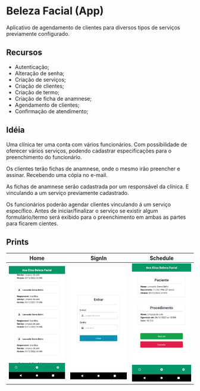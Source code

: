 # Beleza Facial (App)

Aplicativo de agendamento de clientes para diversos tipos de serviços previamente configurado.

## Recursos

- Autenticação;
- Alteração de senha;
- Criação de serviços;
- Criação de clientes;
- Criação de termo;
- Criação de ficha de anamnese;
- Agendamento de clientes;
- Confirmação de atendimento;

## Idéia

Uma clínica ter uma conta com vários funcionários. Com possibilidade de oferecer vários serviços, podendo cadastrar especificações para o preenchimento do funcionário.

Os clientes terão fichas de anamnese, onde o mesmo irão preencher e assinar. Recebendo uma cópia no e-mail.

As fichas de anamnese serão cadastrada por um responsável da clínica. E vinculando a um serviço previamente cadastrado.

Os funcionários poderão agendar clientes vinculando á um serviço específico. Antes de iniciar/finalizar o serviço se existir algum formulário/termo será exibido para o preenchimento em ambas as partes para ficarem cientes.

## Prints

|                                                                        Home                                                                         |                                                                        SignIn                                                                         |                                                                        Schedule                                                                         |
| :-------------------------------------------------------------------------------------------------------------------------------------------------: | :---------------------------------------------------------------------------------------------------------------------------------------------------: | :-----------------------------------------------------------------------------------------------------------------------------------------------------: |
| <img src="https://github.com/leobelini/beleza-facial-app/blob/495e6a41ff0c8547d4c306117a2b6cc841aabe13/screenshots/Home.png?raw=true" width="200"/> | <img src="https://github.com/leobelini/beleza-facial-app/blob/495e6a41ff0c8547d4c306117a2b6cc841aabe13/screenshots/SignIn.png?raw=true" width="200"/> | <img src="https://github.com/leobelini/beleza-facial-app/blob/495e6a41ff0c8547d4c306117a2b6cc841aabe13/screenshots/Schedule.png?raw=true" width="200"/> |
